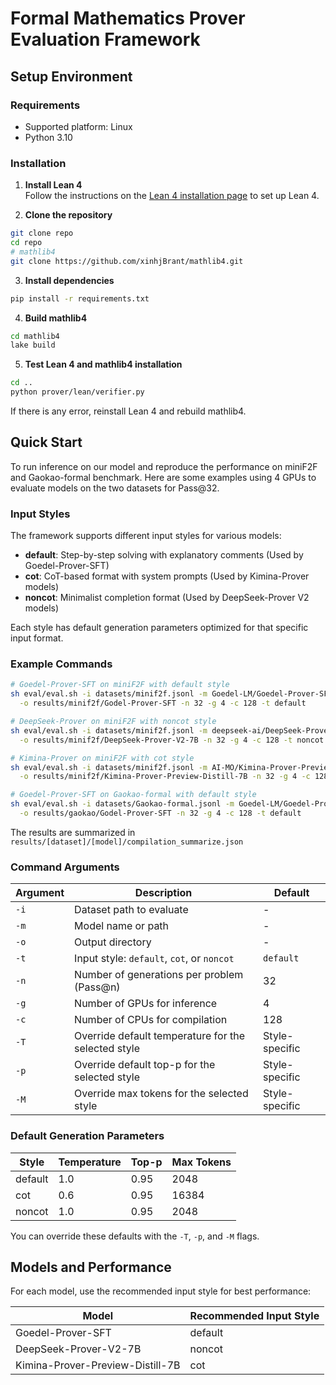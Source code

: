 # Formal Mathematics Prover Evaluation Framework

## Setup Environment

### Requirements
* Supported platform: Linux
* Python 3.10

### Installation

1. **Install Lean 4**  
   Follow the instructions on the [Lean 4 installation page](https://leanprover.github.io/lean4/doc/quickstart.html) to set up Lean 4.

2. **Clone the repository**
```sh
git clone repo
cd repo
# mathlib4
git clone https://github.com/xinhjBrant/mathlib4.git
```

3. **Install dependencies**
```sh
pip install -r requirements.txt
```

4. **Build mathlib4**
```sh
cd mathlib4
lake build
```

5. **Test Lean 4 and mathlib4 installation**
```sh
cd ..
python prover/lean/verifier.py
```
If there is any error, reinstall Lean 4 and rebuild mathlib4.

## Quick Start 

To run inference on our model and reproduce the performance on miniF2F and Gaokao-formal benchmark. Here are some examples using 4 GPUs to evaluate models on the two datasets for Pass@32.

### Input Styles

The framework supports different input styles for various models:

- **default**: Step-by-step solving with explanatory comments (Used by Goedel-Prover-SFT)
- **cot**: CoT-based format with system prompts (Used by Kimina-Prover models)
- **noncot**: Minimalist completion format (Used by DeepSeek-Prover V2 models)

Each style has default generation parameters optimized for that specific input format.

### Example Commands

```sh
# Goedel-Prover-SFT on miniF2F with default style
sh eval/eval.sh -i datasets/minif2f.jsonl -m Goedel-LM/Goedel-Prover-SFT \
  -o results/minif2f/Godel-Prover-SFT -n 32 -g 4 -c 128 -t default

# DeepSeek-Prover on miniF2F with noncot style
sh eval/eval.sh -i datasets/minif2f.jsonl -m deepseek-ai/DeepSeek-Prover-V2-7B \
  -o results/minif2f/DeepSeek-Prover-V2-7B -n 32 -g 4 -c 128 -t noncot

# Kimina-Prover on miniF2F with cot style
sh eval/eval.sh -i datasets/minif2f.jsonl -m AI-MO/Kimina-Prover-Preview-Distill-7B \
  -o results/minif2f/Kimina-Prover-Preview-Distill-7B -n 32 -g 4 -c 128 -t cot

# Goedel-Prover-SFT on Gaokao-formal with default style
sh eval/eval.sh -i datasets/Gaokao-formal.jsonl -m Goedel-LM/Goedel-Prover-SFT \
  -o results/gaokao/Godel-Prover-SFT -n 32 -g 4 -c 128 -t default
```

The results are summarized in `results/[dataset]/[model]/compilation_summarize.json`

### Command Arguments

| Argument | Description | Default |
|----------|-------------|---------|
| `-i` | Dataset path to evaluate | - |
| `-m` | Model name or path | - |
| `-o` | Output directory | - |
| `-t` | Input style: `default`, `cot`, or `noncot` | `default` |
| `-n` | Number of generations per problem (Pass@n) | 32 |
| `-g` | Number of GPUs for inference | 4 |
| `-c` | Number of CPUs for compilation | 128 |
| `-T` | Override default temperature for the selected style | Style-specific |
| `-p` | Override default top-p for the selected style | Style-specific |
| `-M` | Override max tokens for the selected style | Style-specific |

### Default Generation Parameters

| Style | Temperature | Top-p | Max Tokens |
|-------|-------------|-------|------------|
| default | 1.0 | 0.95 | 2048 |
| cot | 0.6 | 0.95 | 16384 |
| noncot | 1.0 | 0.95 | 2048 |

You can override these defaults with the `-T`, `-p`, and `-M` flags.

## Models and Performance

For each model, use the recommended input style for best performance:

| Model | Recommended Input Style |
|-------|-------------------------|
| Goedel-Prover-SFT | default |
| DeepSeek-Prover-V2-7B | noncot |
| Kimina-Prover-Preview-Distill-7B | cot |



